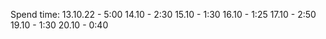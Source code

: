 Spend time:
13.10.22 - 5:00
14.10 - 2:30
15.10 - 1:30
16.10 - 1:25
17.10 - 2:50
19.10 - 1:30 
20.10 - 0:40
